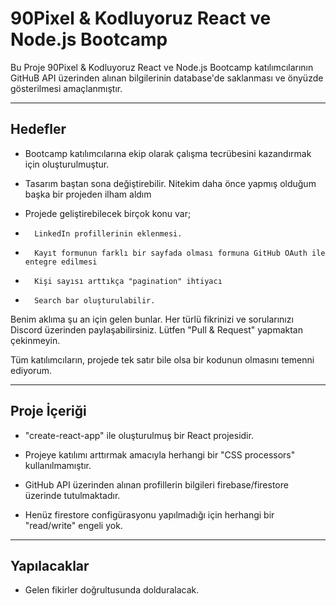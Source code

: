 # 90Pixel & Kodluyoruz React ve Node.js Bootcamp

Bu Proje 90Pixel & Kodluyoruz React ve Node.js Bootcamp katılımcılarının GitHuB API üzerinden alınan bilgilerinin database'de saklanması ve önyüzde gösterilmesi amaçlanmıştır.

----
## Hedefler

-   Bootcamp katılımcılarına ekip olarak çalışma tecrübesini kazandırmak için oluşturulmuştur.
-   Tasarım baştan sona değiştirebilir. Nitekim daha önce yapmış olduğum başka bir projeden ilham aldım

-   Projede geliştirebilecek birçok konu var;


-       LinkedIn profillerinin eklenmesi.
-       Kayıt formunun farklı bir sayfada olması formuna GitHub OAuth ile entegre edilmesi
-       Kişi sayısı arttıkça "pagination" ihtiyacı
-       Search bar oluşturulabilir.

Benim aklıma şu an için gelen bunlar. Her türlü fikrinizi ve sorularınızı Discord üzerinden paylaşabilirsiniz. Lütfen "Pull & Request" yapmaktan çekinmeyin.



Tüm katılımcıların, projede tek satır bile olsa bir kodunun olmasını temenni ediyorum.

----
## Proje İçeriği

-   "create-react-app" ile oluşturulmuş bir React projesidir.

-   Projeye katılımı arttırmak amacıyla herhangi bir "CSS processors" kullanılmamıştır.

-   GitHub API üzerinden alınan profillerin bilgileri firebase/firestore üzerinde tutulmaktadır.

-   Henüz firestore configürasyonu yapılmadığı için herhangi bir "read/write" engeli yok.

----
## Yapılacaklar

-   Gelen fikirler doğrultusunda dolduralacak.
